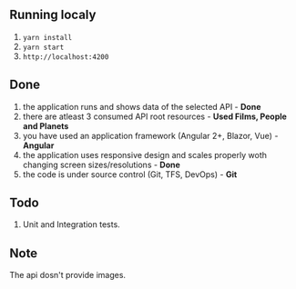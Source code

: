 ## Running localy

1. `yarn install`
2. `yarn start`
3. `http://localhost:4200`

## Done

1. the application runs and shows data of the selected API - **Done**
2. there are atleast 3 consumed API root resources - **Used Films, People and Planets**
3. you have used an application framework (Angular 2+, Blazor, Vue) - **Angular**
4. the application uses responsive design and scales properly woth changing screen sizes/resolutions - **Done**
5. the code is under source control (Git, TFS, DevOps) - **Git**

## Todo

1. Unit and Integration tests.

## Note

The api dosn't provide images.
